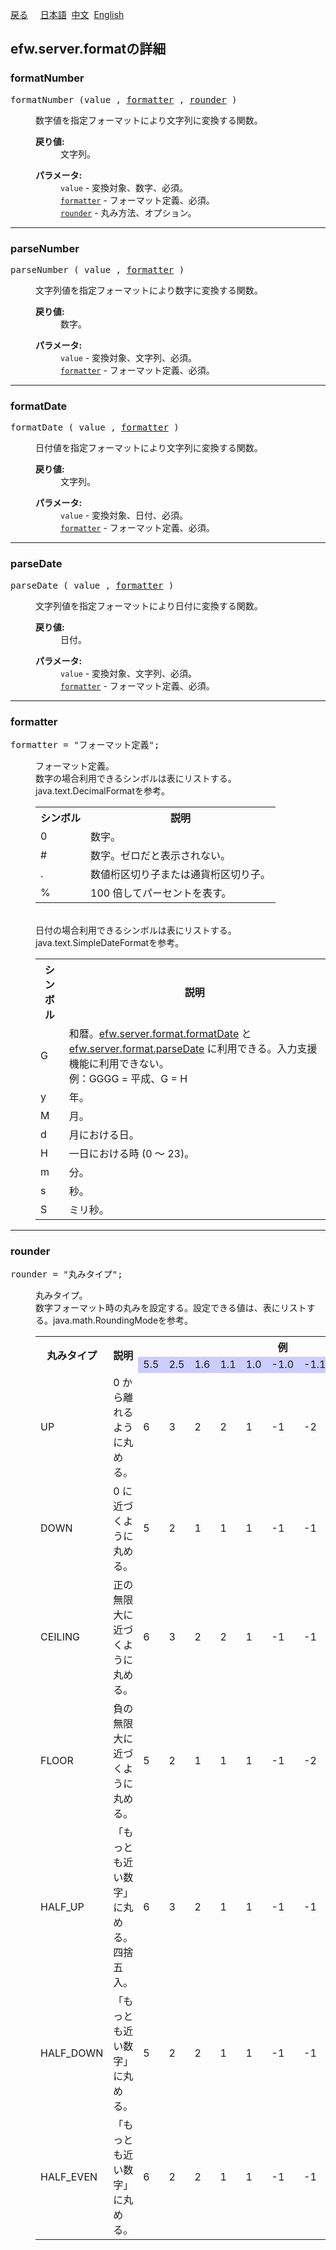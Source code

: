 <a href="../api_list.md">戻る</a>
&nbsp;&nbsp;&nbsp;&nbsp;<a href="../../日本語/api_list/efw.server.format.md">日本語</a>
&nbsp;<a href="../../中文/api_list/efw.server.format.md">中文</a>
&nbsp;<a href="../../English/api_list/efw.server.format.md">English</a>
<H2>efw.server.formatの詳細</H2>

<H3><A NAME="formatNumber">formatNumber</A></H3>
<pre>
formatNumber (value , <A href="#formatter">formatter</A> , <A href="#rounder">rounder</A> )</PRE>
<DL>
<DD>数字値を指定フォーマットにより文字列に変換する関数。
<P>
<DD><DL>
<DT><B>戻り値:</B>
<DD>文字列。
</DL></DD>
<DD><DL>
<DT><B>パラメータ:</B>
<DD><CODE>value</CODE> - 変換対象、数字、必須。
<DD><CODE><A href="#formatter">formatter</A></CODE> - フォーマット定義、必須。
<DD><CODE><A href="#rounder">rounder</A></CODE> - 丸み方法、オプション。
</DL></DD>
</DL></DD>
<HR>

<H3><A NAME="parseNumber">parseNumber</A></H3>
<pre>
parseNumber ( value , <A href="#formatter">formatter</A> )</PRE>
<DL>
<DD>文字列値を指定フォーマットにより数字に変換する関数。
<P>
<DD><DL>
<DT><B>戻り値:</B>
<DD>数字。
</DL></DD>
<DD><DL>
<DT><B>パラメータ:</B>
<DD><CODE>value</CODE> - 変換対象、文字列、必須。
<DD><CODE><A href="#formatter">formatter</A></CODE> - フォーマット定義、必須。
</DL></DD>
</DL></DD>
<HR>


<H3><A NAME="formatDate">formatDate</A></H3>
<pre>
formatDate ( value , <A href="#formatter">formatter</A> )</PRE>
<DL>
<DD>日付値を指定フォーマットにより文字列に変換する関数。
<P>
<DD><DL>
<DT><B>戻り値:</B>
<DD>文字列。
</DL></DD>
<DD><DL>
<DT><B>パラメータ:</B>
<DD><CODE>value</CODE> - 変換対象、日付、必須。
<DD><CODE><A href="#formatter">formatter</A></CODE> - フォーマット定義、必須。
</DL></DD>
</DL></DD>
<HR>

<H3><A NAME="parseDate">parseDate</A></H3>
<pre>
parseDate ( value , <A href="#formatter">formatter</A> )</PRE>
<DL>
<DD>文字列値を指定フォーマットにより日付に変換する関数。
<P>
<DD><DL>
<DT><B>戻り値:</B>
<DD>日付。
</DL></DD>
<DD><DL>
<DT><B>パラメータ:</B>
<DD><CODE>value</CODE> - 変換対象、文字列、必須。
<DD><CODE><A href="#formatter">formatter</A></CODE> - フォーマット定義、必須。
</DL></DD>
</DL></DD>
<HR>

<H3><A NAME="formatter">formatter</A></H3>
<pre>
formatter = "フォーマット定義";
</PRE>
<DL><DD>フォーマット定義。<br>
数字の場合利用できるシンボルは表にリストする。java.text.DecimalFormatを参考。<br>
<table>
<tr>
	<th>シンボル</th>
	<th>説明</th>
</tr>
<tr>
	<td>0</td>
	<td>数字。</td>
</tr>
<tr>
	<td>#</td>
	<td>数字。ゼロだと表示されない。</td>
</tr>
<tr>
	<td>.</td>
	<td>数値桁区切り子または通貨桁区切り子。</td>
</tr>
<tr>
	<td>%</td>
	<td>100 倍してパーセントを表す。</td>
</tr>
</table>
<br>
日付の場合利用できるシンボルは表にリストする。java.text.SimpleDateFormatを参考。<br>
<table>
<tr>
	<th>シンボル</th>
	<th>説明</th>
</tr>
<tr>
	<td>G</td>
	<td>和暦。<a href="#efw.server.format.formatDate">efw.server.format.formatDate</a> と
	<a href="#efw.server.format.parseDate">efw.server.format.parseDate</a> に利用できる。入力支援機能に利用できない。<br>例：GGGG = 平成、G = H</td>
</tr>
<tr>
	<td>y</td>
	<td>年。</td>
</tr>
<tr>
	<td>M</td>
	<td>月。</td>
</tr>
<tr>
	<td>d</td>
	<td>月における日。</td>
</tr>
<tr>
	<td>H</td>
	<td>一日における時 (0 〜 23)。</td>
</tr>
<tr>
	<td>m</td>
	<td>分。</td>
</tr>
<tr>
	<td>s</td>
	<td>秒。</td>
</tr>
<tr>
	<td>S</td>
	<td>ミリ秒。</td>
</tr>
</table>
</DL></DD>
<HR>

<H3><A NAME="rounder">rounder</A></H3>
<pre>
rounder = "丸みタイプ";
</PRE>
<DL><DD>丸みタイプ。<br>
数字フォーマット時の丸みを設定する。設定できる値は、表にリストする。java.math.RoundingModeを参考。
<br>
<table>
<tr>
	<th rowspan=2>丸みタイプ</th>
	<th rowspan=2>説明</th>
	<th colspan=10>例</th>
</tr>
<tr BGCOLOR="#CCCCFF" CLASS="TableHeadingColor">
	<td>5.5</td><td>2.5</td><td>1.6</td><td>1.1</td><td>1.0</td><td>-1.0</td><td>-1.1</td><td>-1.6</td><td>-2.5</td><td>-5.5</td>
</tr>
<tr>
	<td>UP</td>
	<td>
	 0 から離れるように丸める。
	</td>
	<td>6</td><td>3</td><td>2</td><td>2</td><td>1</td><td>-1</td><td>-2</td><td>-2</td><td>-3</td><td>-6</td>
</tr>
<tr>
	<td>DOWN</td>
	<td>0 に近づくように丸める。</td>
	<td>5</td><td>2</td><td>1</td><td>1</td><td>1</td><td>-1</td><td>-1</td><td>-1</td><td>-2</td><td>-5</td>
</tr>
<tr>
	<td>CEILING</td>
	<td>正の無限大に近づくように丸める。</td>
	<td>6</td><td>3</td><td>2</td><td>2</td><td>1</td><td>-1</td><td>-1</td><td>-1</td><td>-2</td><td>-5</td>
</tr>
<tr>
	<td>FLOOR</td>
	<td>負の無限大に近づくように丸める。</td>
	<td>5</td><td>2</td><td>1</td><td>1</td><td>1</td><td>-1</td><td>-2</td><td>-2</td><td>-3</td><td>-6</td>
</tr>
<tr>
	<td>HALF_UP</td>
	<td>「もっとも近い数字」に丸める。四捨五入。</td>
	<td>6</td><td>3</td><td>2</td><td>1</td><td>1</td><td>-1</td><td>-1</td><td>-2</td><td>-3</td><td>-6</td>
</tr>
<tr>
	<td>HALF_DOWN</td>
	<td>「もっとも近い数字」に丸める。</td>
	<td>5</td><td>2</td><td>2</td><td>1</td><td>1</td><td>-1</td><td>-1</td><td>-2</td><td>-2</td><td>-5</td>
</tr>
<tr>
	<td>HALF_EVEN</td>
	<td>「もっとも近い数字」に丸める。</td>
	<td>6</td><td>2</td><td>2</td><td>1</td><td>1</td><td>-1</td><td>-1</td><td>-2</td><td>-2</td><td>-6</td>
</tr>
</table>
</DL></DD>